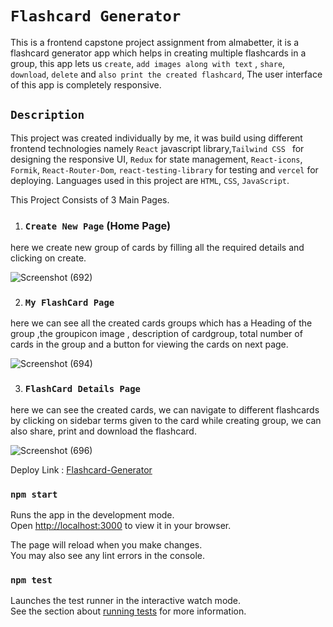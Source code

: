 # `Flashcard Generator`

This is a frontend capstone project assignment from almabetter, it is a flashcard generator app which helps in creating multiple 
flashcards  in a group, this app lets us `create`, `add images along with text` , `share`, `download`, `delete` and `also print the created flashcard`,
The user interface of this app is completely responsive.



## `Description`

This project was created individually by me, it was build using different frontend technologies namely `React` javascript library,`Tailwind CSS `
for designing the responsive UI, `Redux` for state management, `React-icons`, `Formik`, `React-Router-Dom`, `react-testing-library` for testing and  `vercel` for 
deploying. 
Languages used in this project are `HTML`, `CSS`, `JavaScript`. 

This Project Consists of  3 Main Pages.
 1. ### `Create New Page` (Home Page)
 
 here we create new group of cards by filling all the required details and clicking on create.
 
![Screenshot (692)](https://user-images.githubusercontent.com/80849410/228147996-18d87348-a1ba-47f9-81df-a86d19dcc73c.png)

 
 2. ### `My FlashCard Page` 

 here we can see all the created cards groups which has a Heading of the group ,the groupicon image , description of 
 cardgroup, total number of cards in the group and a button for viewing the cards on next page.  
 
  ![Screenshot (694)](https://user-images.githubusercontent.com/80849410/228151123-930c34af-ccf3-4084-a8b6-6e1b3746b919.png)

 
 3. ### `FlashCard Details Page`

 here we can see the created cards, we can navigate to different flashcards by clicking on sidebar terms 
 given to the card while creating group, we can also share, print and download the flashcard.
 
![Screenshot (696)](https://user-images.githubusercontent.com/80849410/228152059-0bdcf840-c948-44b8-a63c-21794fdbc5f4.png)

 
Deploy Link : [Flashcard-Generator](https://beautiful-lolly-c29d46.netlify.app/)


### `npm start`

Runs the app in the development mode.\
Open [http://localhost:3000](http://localhost:3000) to view it in your browser.

The page will reload when you make changes.\
You may also see any lint errors in the console.

### `npm test`

Launches the test runner in the interactive watch mode.\
See the section about [running tests](https://facebook.github.io/create-react-app/docs/running-tests) for more information.






